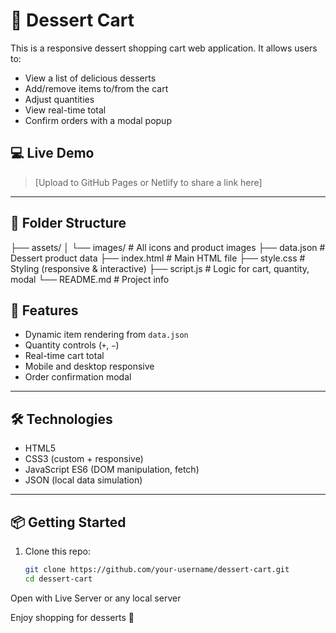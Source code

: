 # 🍰 Dessert Cart

This is a responsive dessert shopping cart web application. It allows users to:

- View a list of delicious desserts
- Add/remove items to/from the cart
- Adjust quantities
- View real-time total
- Confirm orders with a modal popup

## 💻 Live Demo

> [Upload to GitHub Pages or Netlify to share a link here]

---

## 📁 Folder Structure

├── assets/
│ └── images/ # All icons and product images
├── data.json # Dessert product data
├── index.html # Main HTML file
├── style.css # Styling (responsive & interactive)
├── script.js # Logic for cart, quantity, modal
└── README.md # Project info

## 🚀 Features

- Dynamic item rendering from `data.json`
- Quantity controls (`+`, `−`)
- Real-time cart total
- Mobile and desktop responsive
- Order confirmation modal

---

## 🛠️ Technologies

- HTML5
- CSS3 (custom + responsive)
- JavaScript ES6 (DOM manipulation, fetch)
- JSON (local data simulation)

---

## 📦 Getting Started

1. Clone this repo:
   ```bash
   git clone https://github.com/your-username/dessert-cart.git
   cd dessert-cart
Open with Live Server or any local server

Enjoy shopping for desserts 🍩
